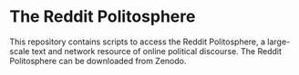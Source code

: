 # The Reddit Politosphere

This repository contains scripts to access the Reddit Politosphere, a large-scale text and network resource of online political discourse.
The Reddit Politosphere can be downloaded from Zenodo.